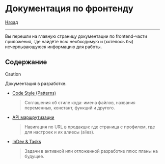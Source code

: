 # Документация по фронтенду

[Назад](/docs/index.md)

---

Вы перешли на главную страницу документации по frontend-части приложения, где
найдёте всю необходимую и (хотелось бы) исчерпывающуюся информацию для работы.

## Содержание

<!-- prettier-ignore -->
> [!CAUTION]
> Документация в разработке.

- [Code Style (Patterns)](./patterns.md)

  > Соглашения об стиле кода: имена файлов, названия переменных, констант,
  > функций и другого.

- [API маршрутизации](./api-routes.md)

  > Навигация по URL в продакшн: где страница с профилем, где для настроек и их
  > алиесы (alies).

- [InDev & Tasks](./wip.md)

  > Задачи в активной или отложенной разработке плюс планы на будущее.
